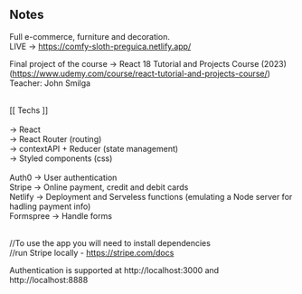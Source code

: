 ## Notes
Full e-commerce, furniture and decoration. <br/>
LIVE -> https://comfy-sloth-preguica.netlify.app/

Final project of the course ->  React 18 Tutorial and Projects Course (2023)
(https://www.udemy.com/course/react-tutorial-and-projects-course/)<br/>
Teacher: John Smilga<br/>


<br/>
[[ Techs ]]<br/>
<br/>
-> React <br/>
-> React Router (routing)<br/>
-> contextAPI + Reducer (state management)<br/>
-> Styled components (css)<br/>
<br/>
Auth0 -> User authentication<br/>
Stripe -> Online payment, credit and debit cards<br/>
Netlify -> Deployment and Serveless functions (emulating a Node server for hadling payment info)<br/>
Formspree -> Handle forms <br/>
<br/>

//To use the app you will need to install dependencies<br/>
//run Stripe locally - https://stripe.com/docs<br/>

Authentication is supported at http://localhost:3000 and http://localhost:8888
